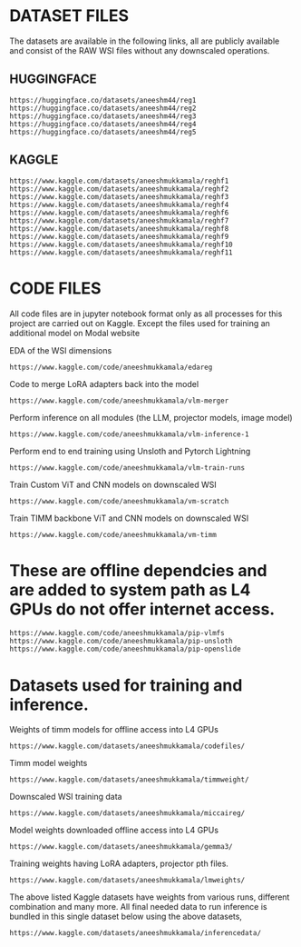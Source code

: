 # DATASET FILES

The datasets are available in the following links, all are publicly available and consist of the RAW WSI files without any downscaled operations. 

## HUGGINGFACE

```
https://huggingface.co/datasets/aneeshm44/reg1
https://huggingface.co/datasets/aneeshm44/reg2
https://huggingface.co/datasets/aneeshm44/reg3
https://huggingface.co/datasets/aneeshm44/reg4
https://huggingface.co/datasets/aneeshm44/reg5
``` 

## KAGGLE
 
```
https://www.kaggle.com/datasets/aneeshmukkamala/reghf1
https://www.kaggle.com/datasets/aneeshmukkamala/reghf2
https://www.kaggle.com/datasets/aneeshmukkamala/reghf3
https://www.kaggle.com/datasets/aneeshmukkamala/reghf4
https://www.kaggle.com/datasets/aneeshmukkamala/reghf6
https://www.kaggle.com/datasets/aneeshmukkamala/reghf7
https://www.kaggle.com/datasets/aneeshmukkamala/reghf8
https://www.kaggle.com/datasets/aneeshmukkamala/reghf9
https://www.kaggle.com/datasets/aneeshmukkamala/reghf10
https://www.kaggle.com/datasets/aneeshmukkamala/reghf11
```


# CODE FILES

All code files are in jupyter notebook format only as all processes for this project are carried out on Kaggle. 
Except the files used for training an additional model on Modal website 

EDA of the WSI dimensions
```
https://www.kaggle.com/code/aneeshmukkamala/edareg
```

Code to merge LoRA adapters back into the model
```
https://www.kaggle.com/code/aneeshmukkamala/vlm-merger
``` 

Perform inference on all modules (the LLM, projector models, image model)
```
https://www.kaggle.com/code/aneeshmukkamala/vlm-inference-1
``` 

Perform end to end training using Unsloth and Pytorch Lightning
```
https://www.kaggle.com/code/aneeshmukkamala/vlm-train-runs
``` 

Train Custom ViT and CNN models on downscaled WSI
```
https://www.kaggle.com/code/aneeshmukkamala/vm-scratch
```

Train TIMM backbone ViT and CNN models on downscaled WSI
```
https://www.kaggle.com/code/aneeshmukkamala/vm-timm
```


# These are offline dependcies and are added to system path as L4 GPUs do not offer internet access. 
```
https://www.kaggle.com/code/aneeshmukkamala/pip-vlmfs
https://www.kaggle.com/code/aneeshmukkamala/pip-unsloth
https://www.kaggle.com/code/aneeshmukkamala/pip-openslide
```



# Datasets used for training and inference. 

Weights of timm models for offline access into L4 GPUs
```
https://www.kaggle.com/datasets/aneeshmukkamala/codefiles/
```

Timm model weights
```
https://www.kaggle.com/datasets/aneeshmukkamala/timmweight/
```

Downscaled WSI training data
```
https://www.kaggle.com/datasets/aneeshmukkamala/miccaireg/
```

Model weights downloaded offline access into L4 GPUs
```
https://www.kaggle.com/datasets/aneeshmukkamala/gemma3/
```

Training weights having LoRA adapters, projector pth files.
```
https://www.kaggle.com/datasets/aneeshmukkamala/lmweights/
```

The above listed Kaggle datasets have weights from various runs, different combination and many more.
All final needed data to run inference is bundled in this single dataset below using the above datasets,

```
https://www.kaggle.com/datasets/aneeshmukkamala/inferencedata/
```
